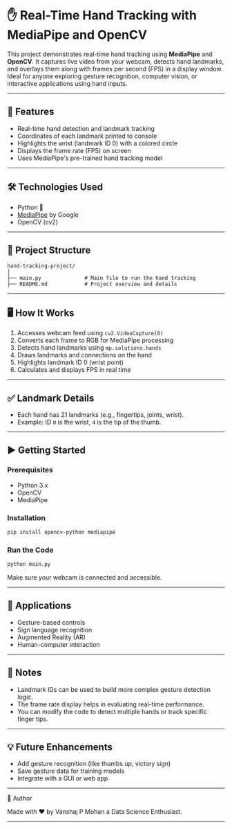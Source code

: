 # ✋ Real-Time Hand Tracking with MediaPipe and OpenCV

This project demonstrates real-time hand tracking using **MediaPipe** and **OpenCV**. It captures live video from your webcam, detects hand landmarks, and overlays them along with frames per second (FPS) in a display window. Ideal for anyone exploring gesture recognition, computer vision, or interactive applications using hand inputs.

---

## 🚀 Features

* Real-time hand detection and landmark tracking
* Coordinates of each landmark printed to console
* Highlights the wrist (landmark ID 0) with a colored circle
* Displays the frame rate (FPS) on screen
* Uses MediaPipe's pre-trained hand tracking model

---

## 🛠️ Technologies Used

* Python 🐍
* [MediaPipe](https://google.github.io/mediapipe/) by Google
* OpenCV (cv2)

---

## 📂 Project Structure

```plaintext
hand-tracking-project/
│
├── main.py              # Main file to run the hand tracking
├── README.md            # Project overview and details
```

---

## 🖥️ How It Works

1. Accesses webcam feed using `cv2.VideoCapture(0)`
2. Converts each frame to RGB for MediaPipe processing
3. Detects hand landmarks using `mp.solutions.hands`
4. Draws landmarks and connections on the hand
5. Highlights landmark ID 0 (wrist point)
6. Calculates and displays FPS in real time

---

## ✅ Landmark Details

* Each hand has 21 landmarks (e.g., fingertips, joints, wrist).
* Example: ID `0` is the wrist, `4` is the tip of the thumb.

---

## ▶️ Getting Started

### Prerequisites

* Python 3.x
* OpenCV
* MediaPipe

### Installation

```bash
pip install opencv-python mediapipe
```

### Run the Code

```bash
python main.py
```

Make sure your webcam is connected and accessible.

---

## 🙌 Applications

* Gesture-based controls
* Sign language recognition
* Augmented Reality (AR)
* Human-computer interaction

---

## 📌 Notes

* Landmark IDs can be used to build more complex gesture detection logic.
* The frame rate display helps in evaluating real-time performance.
* You can modify the code to detect multiple hands or track specific finger tips.

---

## 💡 Future Enhancements

* Add gesture recognition (like thumbs up, victory sign)
* Save gesture data for training models
* Integrate with a GUI or web app

---

👤 Author

Made with ❤️ by Vanshaj P Mohan a Data Science Enthusiast.

---

